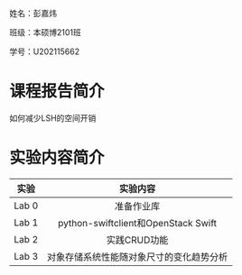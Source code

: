 姓名：彭嘉炜

班级：本硕博2101班

学号：U202115662

# 课程报告简介

如何减少LSH的空间开销

# 实验内容简介

| 实验  |                实验内容                |
| :---: | :------------------------------------: |
| Lab 0 |               准备作业库               |
| Lab 1 | python-swiftclient和OpenStack Swift   |
| Lab 2 |              实践CRUD功能              |
| Lab 3 | 对象存储系统性能随对象尺寸的变化趋势分析 |